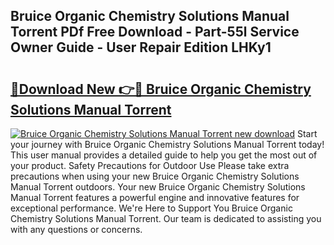 ## Bruice Organic Chemistry Solutions Manual Torrent PDf Free Download - Part-55l Service Owner Guide - User Repair Edition LHKy1

# <h2><a href="http://bc47997.oget.top/?id=Bruice+Organic+Chemistry+Solutions+Manual+Torrent">🔗Download New 👉🔴 Bruice Organic Chemistry Solutions Manual Torrent</a></h2>

[![Bruice Organic Chemistry Solutions Manual Torrent new download](https://i.imgur.com/5g1atiW.png)](http://bc47997.oget.top/?id=Bruice+Organic+Chemistry+Solutions+Manual+Torrent)
Start your journey with Bruice Organic Chemistry Solutions Manual Torrent today! This user manual provides a detailed guide to help you get the most out of your product. Safety Precautions for Outdoor Use Please take extra precautions when using your new Bruice Organic Chemistry Solutions Manual Torrent outdoors. Your new Bruice Organic Chemistry Solutions Manual Torrent features a powerful engine and innovative features for exceptional performance. We're Here to Support You Bruice Organic Chemistry Solutions Manual Torrent. Our team is dedicated to assisting you with any questions or concerns.
